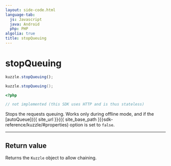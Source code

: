 ```yaml
---
layout: side-code.html
language-tab:
  js: Javascript
  java: Android
  php: PHP
algolia: true
title: stopQueuing
---
```


# stopQueuing

```js
kuzzle.stopQueuing();
```

```java
kuzzle.stopQueuing();
```

```php
<?php

// not implemented (this SDK uses HTTP and is thus stateless)
```

Stops the requests queuing. Works only during offline mode, and if the [autoQueue]({{ site_url }}{{{ site_base_path }}}sdk-reference/kuzzle/#properties) option is set to `false`.

---

## Return value

Returns the `Kuzzle` object to allow chaining.

